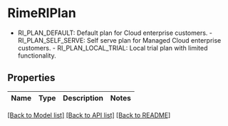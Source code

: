 # RimeRIPlan

 - RI_PLAN_DEFAULT: Default plan for Cloud enterprise customers.  - RI_PLAN_SELF_SERVE: Self serve plan for Managed Cloud enterprise customers.  - RI_PLAN_LOCAL_TRIAL: Local trial plan with limited functionality.

## Properties

Name | Type | Description | Notes
------------ | ------------- | ------------- | -------------

[[Back to Model list]](../README.md#documentation-for-models) [[Back to API list]](../README.md#documentation-for-api-endpoints) [[Back to README]](../README.md)


